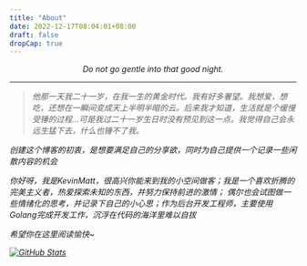 ```yaml
---
title: "About"
date: 2022-12-17T08:04:01+08:00
draft: false
dropCap: true
---
```


<p style="text-align:center"><em>Do not go gentle into that good night.<br>

---

> 他那一天我二十一岁，在我一生的黄金时代。我有好多奢望。我想爱，想吃，还想在一瞬间变成天上半明半暗的云。后来我才知道，生活就是个缓慢受锤的过程...可是我过二十一岁生日时没有预见到这一点。我觉得自己会永远生猛下去，什么也锤不了我。

创建这个博客的初衷，是想要满足自己的分享欲，同时为自己提供一个记录一些闲散内容的机会

你好呀，我是KevinMatt，很高兴你能来到我的小空间做客；我是一个喜欢折腾的完美主义者，热爱探索未知的东西，并努力保持前进的激情；
偶尔也会试图做一些情绪化的思考，并记录下自己的小心思；作为后台开发工程师，主要使用Golang完成开发工作，沉浮在代码的海洋里难以自拔

希望你在这里阅读愉快~

[![GitHub Stats](https://github-readme-stats.vercel.app/api?username=heyuhengmatt&count_private=true&show_icons=true)](https://github.com/heyuhengmatt)